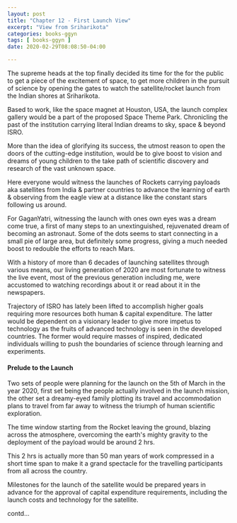 ```yaml
---
layout: post
title: "Chapter 12 - First Launch View"
excerpt: "View from Sriharikota"
categories: books-ggyn
tags: [ books-ggyn ]
date: 2020-02-29T08:08:50-04:00

---
```


The supreme heads at the top finally decided its time for the for the public to get a piece of the excitement of space,
to get more children in the pursuit of science by opening the gates to watch the satellite/rocket launch from the Indian shores at Sriharikota.

Based to work, like the space magnet at Houston, USA, the launch complex gallery would be a part of the proposed Space Theme Park. Chronicling the past
of the institution carrying literal Indian dreams to sky, space & beyond ISRO.

More than the idea of glorifying its success, the utmost reason to open the doors of the cutting-edge institution, would be to give boost to
vision and dreams of young children to the take path of scientific discovery and research of the vast unknown space.

Here everyone would witness the launches of Rockets carrying payloads aka satellites from India & partner countries to advance the learning
of earth & observing from the eagle view at a distance like the constant stars following us around.

For GaganYatri, witnessing the launch with ones own eyes was a dream come true, a first of many steps to an unextinguished, rejuvenated dream of
becoming an astronaut. Some of the dots seems to start connecting in a small pie of large area, but definitely some progress, giving a much needed boost to
redouble the efforts to reach Mars.

With a history of more than 6 decades of launching satellites through various means, our living generation of 2020 are most fortunate to witness
the live event, most of the previous generation including me, were accustomed to watching recordings about it or read about it in the newspapers.

Trajectory of ISRO has lately been lifted to accomplish higher goals requiring more resources both human & capital expenditure. The latter would be dependent on
a visionary leader to give more impetus to technology as the fruits of advanced technology is seen in the developed countries. The former would require masses of inspired,
dedicated individuals willing to push the boundaries of science through learning and experiments.


#### Prelude to the Launch
Two sets of people were planning for the launch on the 5th of March in the year 2020, first set being the people actually involved in the launch mission,
the other set a dreamy-eyed family plotting its travel and accommodation plans to travel from far away to witness the triumph of human scientific exploration.

The time window starting from the Rocket leaving the ground, blazing across the atmosphere, overcoming the earth's mighty gravity to the deployment of the
payload would be around 2 hrs.

This 2 hrs is actually more than 50 man years of work compressed in a short time span to make it a grand spectacle for the travelling participants from all across the country.

Milestones for the launch of the satellite would be prepared years in advance for the approval of capital expenditure requirements, including the launch costs and technology for the satellite.

contd...
